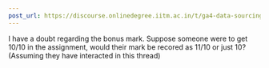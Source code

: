 ```yaml
---
post_url: https://discourse.onlinedegree.iitm.ac.in/t/ga4-data-sourcing-discussion-thread-tds-jan-2025/165959/16
---
```

I have a doubt regarding the bonus mark. Suppose someone were to get 10/10 in the assignment, would their mark be recored as 11/10 or just 10?  
(Assuming they have interacted in this thread)